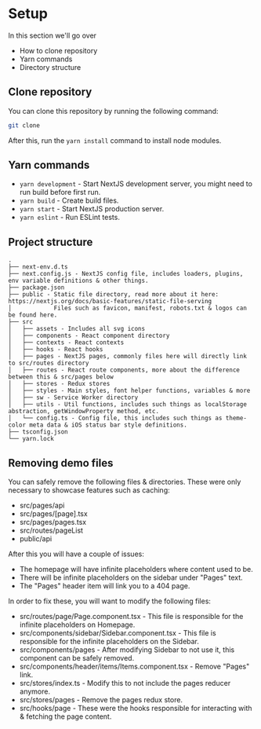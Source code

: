 # Setup

In this section we'll go over
- How to clone repository
- Yarn commands
- Directory structure

## Clone repository

You can clone this repository by running the following command:
```bash
git clone 
```

After this, run the `yarn install` command to install node modules.

## Yarn commands

- `yarn development` - Start NextJS development server, you might need to run build before first run.
- `yarn build` - Create build files.
- `yarn start` - Start NextJS production server.
- `yarn eslint` - Run ESLint tests.

## Project structure

```
.
├── next-env.d.ts
├── next.config.js - NextJS config file, includes loaders, plugins, env variable definitions & other things.
├── package.json
├── public - Static file directory, read more about it here: https://nextjs.org/docs/basic-features/static-file-serving
│            Files such as favicon, manifest, robots.txt & logos can be found here.
├── src
│   ├── assets - Includes all svg icons
│   ├── components - React component directory
│   ├── contexts - React contexts
│   ├── hooks - React hooks
│   ├── pages - NextJS pages, commonly files here will directly link to src/routes directory
│   ├── routes - React route components, more about the difference between this & src/pages below
│   ├── stores - Redux stores
│   ├── styles - Main styles, font helper functions, variables & more
│   ├── sw - Service Worker directory
│   ├── utils - Util functions, includes such things as localStorage abstraction, getWindowProperty method, etc.
│   └── config.ts - Config file, this includes such things as theme-color meta data & iOS status bar style definitions.
├── tsconfig.json
└── yarn.lock
```

## Removing demo files

You can safely remove the following files & directories.
These were only necessary to showcase features such as caching:

- src/pages/api
- src/pages/[page].tsx
- src/pages/pages.tsx
- src/routes/pageList
- public/api

After this you will have a couple of issues:

- The homepage will have infinite placeholders where content used to be.
- There will be infinite placeholders on the sidebar under "Pages" text.
- The "Pages" header item will link you to a 404 page.

In order to fix these, you will want to modify the following files:

- src/routes/page/Page.component.tsx - This file is responsible for the infinite placeholders on Homepage.
- src/components/sidebar/Sidebar.component.tsx - This file is responsible for the infinite placeholders on the Sidebar.
- src/components/pages - After modifying Sidebar to not use it, this component can be safely removed.
- src/components/header/items/Items.component.tsx - Remove "Pages" link.
- src/stores/index.ts - Modify this to not include the pages reducer anymore.
- src/stores/pages - Remove the pages redux store.
- src/hooks/page - These were the hooks responsible for interacting with & fetching the page content.


